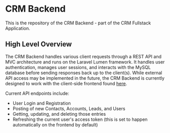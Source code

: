 # CRM Backend

This is the repository of the CRM Backend - part of the CRM Fullstack Application.

## High Level Overview

The CRM Backend handles various client requests through a REST API and MVC architecture and runs on the Laravel Lumen framework. It handles user authentication, manages user sessions, and interacts with the MySQL database before sending responses back up to the client(s). While external API access may be implemented in the future, the CRM Backend is currently designed to work with the client-side frontend found [here](https://github.com/ChristopherH-eth/React-crm-website-frontend).

Current API endpoints include:

-   User Login and Registration
-   Posting of new Contacts, Accounts, Leads, and Users
-   Getting, updating, and deleting those entries
-   Refreshing the current user's access token (this is set to happen automatically on the frontend by default)
